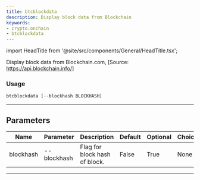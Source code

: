 ```yaml
---
title: btcblockdata
description: Display block data from Blockchain
keywords:
- crypto.onchain
- btcblockdata
---
```


import HeadTitle from '@site/src/components/General/HeadTitle.tsx';

<HeadTitle title="crypto /onchain/btcblockdata - Reference | OpenBB Terminal Docs" />

Display block data from Blockchain.com, [Source: https://api.blockchain.info/]

### Usage

```python wordwrap
btcblockdata [--blockhash BLOCKHASH]
```

---

## Parameters

| Name | Parameter | Description | Default | Optional | Choices |
| ---- | --------- | ----------- | ------- | -------- | ------- |
| blockhash | --blockhash | Flag for block hash of block. | False | True | None |

---
